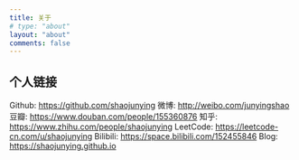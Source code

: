 ```yaml
---
title: 关于
# type: "about"
layout: "about"
comments: false
---
```

## 个人链接
Github: https://github.com/shaojunying
微博: http://weibo.com/junyingshao
豆瓣: https://www.douban.com/people/155360876
知乎: https://www.zhihu.com/people/shaojunying
LeetCode: https://leetcode-cn.com/u/shaojunying
Bilibili: https://space.bilibili.com/152455846
Blog: https://shaojunying.github.io
